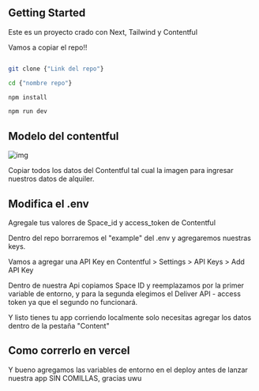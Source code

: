 
## Getting Started

Este es un proyecto crado con Next, Tailwind y Contentful

Vamos a copiar el repo!!

```bash

git clone {"Link del repo"}

cd {"nombre repo"}

npm install

npm run dev

```
## Modelo del contentful

![img](https://i.ibb.co/XF6c9mF/ajajaj.png)

Copiar todos los datos del Contentful tal cual la imagen para ingresar nuestros datos de alquiler.

## Modifica el .env

Agregale tus valores de Space_id y access_token de Contentful 

Dentro del repo borraremos el "example" del .env y agregaremos nuestras keys.

Vamos a agregar una API Key en Contentful > Settings > API Keys > Add API Key

Dentro de nuestra Api copiamos Space ID y reemplazamos por la primer variable de entorno, y para la segunda elegimos el Deliver API - access token ya que el segundo no funcionará.

Y listo tienes tu app corriendo localmente solo necesitas agregar los datos dentro de la pestaña "Content"


## Como correrlo en vercel

Y bueno agregamos las variables de entorno en el deploy antes de lanzar nuestra app SIN COMILLAS, gracias uwu
